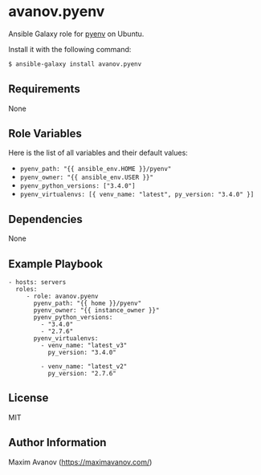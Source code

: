 avanov.pyenv
============

Ansible Galaxy role for [pyenv](https://github.com/yyuu/pyenv) on Ubuntu.

Install it with the following command:

```bash
$ ansible-galaxy install avanov.pyenv
```

Requirements
------------

None

Role Variables
--------------

Here is the list of all variables and their default values:

* ``pyenv_path: "{{ ansible_env.HOME }}/pyenv"``
* ``pyenv_owner: "{{ ansible_env.USER }}"``
* ``pyenv_python_versions: ["3.4.0"]``
* ``pyenv_virtualenvs: [{ venv_name: "latest", py_version: "3.4.0" }]``


Dependencies
------------

None

Example Playbook
-------------------------

    - hosts: servers
      roles:
         - role: avanov.pyenv
           pyenv_path: "{{ home }}/pyenv"
           pyenv_owner: "{{ instance_owner }}"
           pyenv_python_versions:
             - "3.4.0"
             - "2.7.6"
           pyenv_virtualenvs:
             - venv_name: "latest_v3"
               py_version: "3.4.0"
               
             - venv_name: "latest_v2"
               py_version: "2.7.6"

License
-------

MIT

Author Information
------------------

Maxim Avanov (https://maximavanov.com/)
